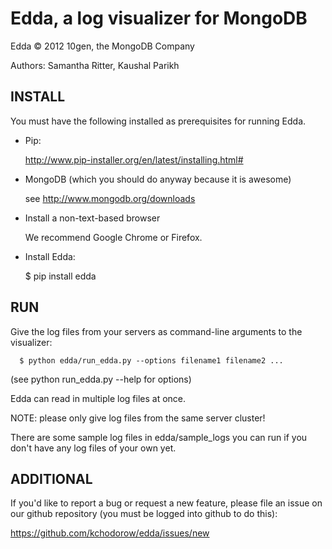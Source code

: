 Edda, a log visualizer for MongoDB
==================================

Edda © 2012 10gen, the MongoDB Company

Authors: Samantha Ritter, Kaushal Parikh

INSTALL
-------

You must have the following installed as prerequisites for running Edda.

+ Pip:

  http://www.pip-installer.org/en/latest/installing.html#

+ MongoDB (which you should do anyway because it is awesome)

  see http://www.mongodb.org/downloads

+ Install a non-text-based browser

  We recommend Google Chrome or Firefox.

+ Install Edda:

  $ pip install edda

RUN
---

Give the log files from your servers as command-line
arguments to the visualizer:

	  $ python edda/run_edda.py --options filename1 filename2 ...
(see python run_edda.py --help for options)

Edda can read in multiple log files at once.

NOTE: please only give log files from the same server cluster!


There are some sample log files in edda/sample_logs you can run
if you don't have any log files of your own yet.

ADDITIONAL
----------

If you'd like to report a bug or request a new feature,
please file an issue on our github repository 
(you must be logged into github to do this):

https://github.com/kchodorow/edda/issues/new
